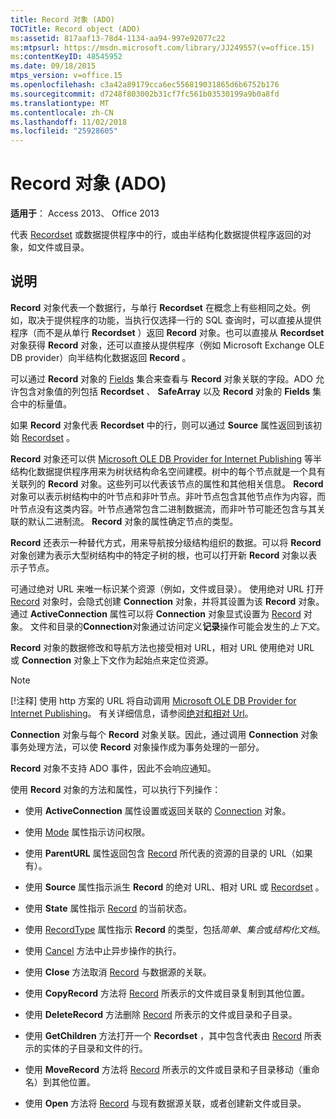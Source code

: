 ```yaml
---
title: Record 对象 (ADO)
TOCTitle: Record object (ADO)
ms:assetid: 817aaf13-78d4-1134-aa94-997e92077c22
ms:mtpsurl: https://msdn.microsoft.com/library/JJ249557(v=office.15)
ms:contentKeyID: 48545952
ms.date: 09/18/2015
mtps_version: v=office.15
ms.openlocfilehash: c3a42a89179cca6ec556819031865d6b6752b176
ms.sourcegitcommit: d7248f803002b31cf7fc561b03530199a9b0a8fd
ms.translationtype: MT
ms.contentlocale: zh-CN
ms.lasthandoff: 11/02/2018
ms.locfileid: "25928605"
---
```

# <a name="record-object-ado"></a>Record 对象 (ADO)


**适用于**： Access 2013、 Office 2013

代表 [Recordset](recordset-object-ado.md) 或数据提供程序中的行，或由半结构化数据提供程序返回的对象，如文件或目录。

## <a name="remarks"></a>说明

**Record** 对象代表一个数据行，与单行 **Recordset** 在概念上有些相同之处。例如，取决于提供程序的功能，当执行仅选择一行的 SQL 查询时，可以直接从提供程序（而不是从单行 **Recordset** ）返回 **Record** 对象。也可以直接从 **Recordset** 对象获得 **Record** 对象，还可以直接从提供程序（例如 Microsoft Exchange OLE DB provider）向半结构化数据返回 **Record** 。

可以通过 **Record** 对象的 [Fields](fields-collection-ado.md) 集合来查看与 **Record** 对象关联的字段。ADO 允许包含对象值的列包括 **Recordset** 、 **SafeArray** 以及 **Record** 对象的 **Fields** 集合中的标量值。

如果 **Record** 对象代表 **Recordset** 中的行，则可以通过 **Source** 属性返回到该初始 [Recordset](source-property-ado-record.md) 。

**Record** 对象还可以供 [Microsoft OLE DB Provider for Internet Publishing](microsoft-ole-db-provider-for-internet-publishing.md) 等半结构化数据提供程序用来为树状结构命名空间建模。树中的每个节点就是一个具有关联列的 **Record** 对象。这些列可以代表该节点的属性和其他相关信息。 **Record** 对象可以表示树结构中的叶节点和非叶节点。非叶节点包含其他节点作为内容，而叶节点没有这类内容。叶节点通常包含二进制数据流，而非叶节可能还包含与其关联的默认二进制流。 **Record** 对象的属性确定节点的类型。

**Record** 还表示一种替代方式，用来导航按分级结构组织的数据。可以将 **Record** 对象创建为表示大型树结构中的特定子树的根，也可以打开新 **Record** 对象以表示子节点。

可通过绝对 URL 来唯一标识某个资源（例如，文件或目录）。 使用绝对 URL 打开 [Record](connection-object-ado.md) 对象时，会隐式创建 **Connection** 对象，并将其设置为该 **Record** 对象。 通过 **ActiveConnection** 属性可以将 **Connection** 对象显式设置为 [Record](activeconnection-property-ado.md) 对象。 文件和目录的**Connection**对象通过访问定义**记录**操作可能会发生的*上下文*。

**Record** 对象的数据修改和导航方法也接受相对 URL，相对 URL 使用绝对 URL 或 **Connection** 对象上下文作为起始点来定位资源。

> [!NOTE]
> [!注释] 使用 http 方案的 URL 将自动调用 [Microsoft OLE DB Provider for Internet Publishing](microsoft-ole-db-provider-for-internet-publishing.md)。 有关详细信息，请参阅[绝对和相对 Url](absolute-and-relative-urls.md)。



**Connection** 对象与每个 **Record** 对象关联。因此，通过调用 **Connection** 对象事务处理方法，可以使 **Record** 对象操作成为事务处理的一部分。

**Record** 对象不支持 ADO 事件，因此不会响应通知。

使用 **Record** 对象的方法和属性，可以执行下列操作：

  - 使用 **ActiveConnection** 属性设置或返回关联的 [Connection](activeconnection-property-ado.md) 对象。

  - 使用 [Mode](mode-property-ado.md) 属性指示访问权限。

  - 使用 **ParentURL** 属性返回包含 [Record](parenturl-property-ado.md) 所代表的资源的目录的 URL（如果有）。

  - 使用 **Source** 属性指示派生 **Record** 的绝对 URL、相对 URL 或 [Recordset](source-property-ado-record.md) 。

  - 使用 **State** 属性指示 [Record](state-property-ado.md) 的当前状态。

  - 使用 [RecordType](recordtype-property-ado.md) 属性指示 **Record** 的类型，包括*简单*、*集合*或*结构化文档*。

  - 使用 [Cancel](cancel-method-ado.md) 方法中止异步操作的执行。

  - 使用 **Close** 方法取消 [Record](close-method-ado.md) 与数据源的关联。

  - 使用 **CopyRecord** 方法将 [Record](copyrecord-method-ado.md) 所表示的文件或目录复制到其他位置。

  - 使用 **DeleteRecord** 方法删除 [Record](deleterecord-method-ado.md) 所表示的文件或目录和子目录。

  - 使用 **GetChildren** 方法打开一个 **Recordset** ，其中包含代表由 [Record](getchildren-method-ado.md) 所表示的实体的子目录和文件的行。

  - 使用 **MoveRecord** 方法将 [Record](moverecord-method-ado.md) 所表示的文件或目录和子目录移动（重命名）到其他位置。

  - 使用 **Open** 方法将 [Record](open-method-ado-record.md) 与现有数据源关联，或者创建新文件或目录。

